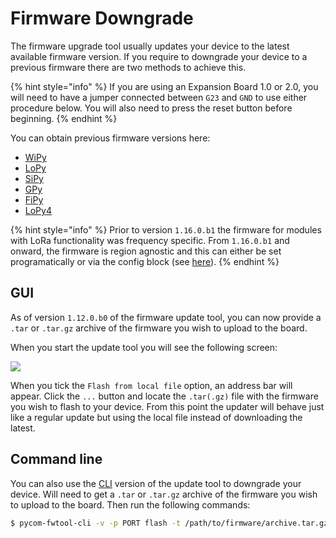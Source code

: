 # Firmware Downgrade

The firmware upgrade tool usually updates your device to the latest available firmware version. If you require to downgrade your device to a previous firmware there are two methods to achieve this.

{% hint style="info" %}
If you are using an Expansion Board 1.0 or 2.0, you will need to have a jumper connected between `G23` and `GND` to use either procedure below. You will also need to press the reset button before beginning.
{% endhint %}

You can obtain previous firmware versions here:

* [WiPy](https://software.pycom.io/downloads/WiPy.html)
* [LoPy](https://software.pycom.io/downloads/LoPy.html)
* [SiPy](https://software.pycom.io/downloads/SiPy.html)
* [GPy](https://software.pycom.io/downloads/GPy.html)
* [FiPy](https://software.pycom.io/downloads/FiPy.html)
* [LoPy4](https://software.pycom.io/downloads/LoPy4.html)

{% hint style="info" %}
Prior to version `1.16.0.b1` the firmware for modules with LoRa functionality was frequency specific. From `1.16.0.b1` and onward, the firmware is region agnostic and this can either be set programatically or via the config block \(see [here](cli.md#lpwan)\).
{% endhint %}

## GUI

As of version `1.12.0.b0` of the firmware update tool, you can now provide a `.tar` or `.tar.gz` archive of the firmware you wish to upload to the board.

When you start the update tool you will see the following screen:

![](../gitbook/assets/downgrade_gui%20%281%29.png)

When you tick the `Flash from local file` option, an address bar will appear. Click the `...` button and locate the `.tar(.gz)` file with the firmware you wish to flash to your device. From this point the updater will behave just like a regular update but using the local file instead of downloading the latest.

## Command line

You can also use the [CLI](cli.md) version of the update tool to downgrade your device. Will need to get a `.tar` or `.tar.gz` archive of the firmware you wish to upload to the board. Then run the following commands:

```bash
$ pycom-fwtool-cli -v -p PORT flash -t /path/to/firmware/archive.tar.gz
```

